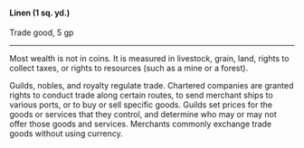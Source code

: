 #### Linen (1 sq. yd.)

Trade good, 5 gp

---

Most wealth is not in coins. It is measured in livestock, grain, land, rights to collect taxes, or rights to resources (such as a mine or a forest).

Guilds, nobles, and royalty regulate trade. Chartered companies are granted rights to conduct trade along certain routes, to send merchant ships to various ports, or to buy or sell specific goods. Guilds set prices for the goods or services that they control, and determine who may or may not offer those goods and services. Merchants commonly exchange trade goods without using currency.